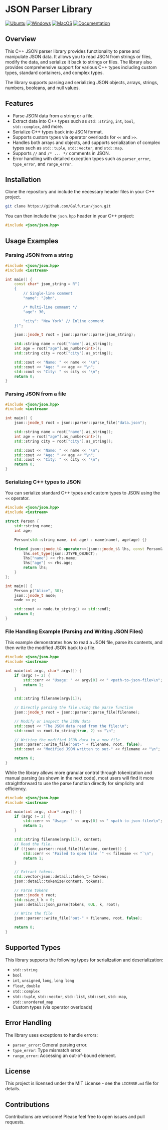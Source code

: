 # JSON Parser Library

[![Ubuntu](https://github.com/Galfurian/json/actions/workflows/ubuntu.yml/badge.svg)](https://github.com/Galfurian/json/actions/workflows/ubuntu.yml)
[![Windows](https://github.com/Galfurian/json/actions/workflows/windows.yml/badge.svg)](https://github.com/Galfurian/json/actions/workflows/windows.yml)
[![MacOS](https://github.com/Galfurian/json/actions/workflows/macos.yml/badge.svg)](https://github.com/Galfurian/json/actions/workflows/macos.yml)
[![Documentation](https://github.com/Galfurian/json/actions/workflows/documentation.yml/badge.svg)](https://github.com/Galfurian/json/actions/workflows/documentation.yml)

## Overview

This C++ JSON parser library provides functionality to parse and manipulate JSON data. It allows you to read JSON from strings or files, modify the data, and serialize it back to strings or files. The library also provides comprehensive support for various C++ types including custom types, standard containers, and complex types.

The library supports parsing and serializing JSON objects, arrays, strings, numbers, booleans, and null values.

## Features

- Parse JSON data from a string or a file.
- Extract data into C++ types such as `std::string`, `int`, `bool`, `std::complex`, and more.
- Serialize C++ types back into JSON format.
- Supports custom types via operator overloads for `<<` and `>>`.
- Handles both arrays and objects, and supports serialization of complex types such as `std::tuple`, `std::vector`, and `std::map`.
- Supports `//` and `/* ... */` comments in JSON.
- Error handling with detailed exception types such as `parser_error`, `type_error`, and `range_error`.

## Installation

Clone the repository and include the necessary header files in your C++ project.

```bash
git clone https://github.com/Galfurian/json.git
```

You can then include the `json.hpp` header in your C++ project:

```c++
#include <json/json.hpp>
```

## Usage Examples

### Parsing JSON from a string

```c++
#include <json/json.hpp>
#include <iostream>

int main() {
    const char* json_string = R"(
    {
        // Single-line comment
        "name": "John",

        /* Multi-line comment */
        "age": 30,

        "city": "New York" // Inline comment
    })";

    json::jnode_t root = json::parser::parse(json_string);

    std::string name = root["name"].as_string();
    int age = root["age"].as_number<int>();
    std::string city = root["city"].as_string();

    std::cout << "Name: " << name << "\n";
    std::cout << "Age: " << age << "\n";
    std::cout << "City: " << city << "\n";
    return 0;
}
```

### Parsing JSON from a file

```c++
#include <json/json.hpp>
#include <iostream>

int main() {
    json::jnode_t root = json::parser::parse_file("data.json");

    std::string name = root["name"].as_string();
    int age = root["age"].as_number<int>();
    std::string city = root["city"].as_string();

    std::cout << "Name: " << name << "\n";
    std::cout << "Age: " << age << "\n";
    std::cout << "City: " << city << "\n";
    return 0;
}
```

### Serializing C++ types to JSON

You can serialize standard C++ types and custom types to JSON using the `<<` operator.

```c++
#include <json/json.hpp>
#include <iostream>

struct Person {
    std::string name;
    int age;

    Person(std::string name, int age) : name(name), age(age) {}

    friend json::jnode_t& operator<<(json::jnode_t& lhs, const Person& rhs) {
        lhs.set_type(json::JTYPE_OBJECT);
        lhs["name"] << rhs.name;
        lhs["age"] << rhs.age;
        return lhs;
    }
};

int main() {
    Person p("Alice", 30);
    json::jnode_t node;
    node << p;

    std::cout << node.to_string() << std::endl;
    return 0;
}
```

### File Handling Example (Parsing and Writing JSON Files)

This example demonstrates how to read a JSON file, parse its contents, and then
write the modified JSON back to a file.

```c++
#include <json/json.hpp>
#include <iostream>

int main(int argc, char* argv[]) {
    if (argc != 2) {
        std::cerr << "Usage: " << argv[0] << " <path-to-json-file>\n";
        return 1;
    }

    std::string filename(argv[1]);

    // Directly parsing the file using the parse function
    json::jnode_t root = json::parser::parse_file(filename);

    // Modify or inspect the JSON data
    std::cout << "The JSON data read from the file:\n";
    std::cout << root.to_string(true, 2) << "\n";

    // Writing the modified JSON data to a new file
    json::parser::write_file("out-" + filename, root, false);
    std::cout << "Modified JSON written to out-" << filename << "\n";

    return 0;
}
```

While the library allows more granular control through tokenization and manual
parsing (as shown in the next code), most users will find it more
straightforward to use the parse function directly for simplicity and
efficiency.

```c++
#include <json/json.hpp>
#include <iostream>

int main(int argc, char* argv[]) {
    if (argc != 2) {
        std::cerr << "Usage: " << argv[0] << " <path-to-json-file>\n";
        return 1;
    }

    std::string filename(argv[1]), content;
    // Read the file.
    if (!json::parser::read_file(filename, content)) {
        std::cerr << "Failed to open file `" << filename << "`\n";
        return 1;
    }

    // Extract tokens.
    std::vector<json::detail::token_t> tokens;
    json::detail::tokenize(content, tokens);

    // Parse tokens
    json::jnode_t root;
    std::size_t k = 0;
    json::detail::json_parse(tokens, 0UL, k, root);

    // Write the file
    json::parser::write_file("out-" + filename, root, false);

    return 0;
}
```

## Supported Types

This library supports the following types for serialization and deserialization:

- `std::string`
- `bool`
- `int`, `unsigned`, `long`, `long long`
- `float`, `double`
- `std::complex`
- `std::tuple`, `std::vector`, `std::list`, `std::set`, `std::map`, `std::unordered_map`
- Custom types (via operator overloads)

## Error Handling

The library uses exceptions to handle errors:

- `parser_error`: General parsing error.
- `type_error`: Type mismatch error.
- `range_error`: Accessing an out-of-bound element.

## License

This project is licensed under the MIT License - see the `LICENSE.md` file for details.

## Contributions

Contributions are welcome! Please feel free to open issues and pull requests.
